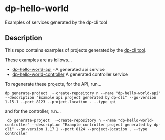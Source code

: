 # dp-hello-world
Examples of services generated by the dp-cli tool

## Description

This repo contains examples of projects generated by the [dp-cli tool](https://github.com/ONSdigital/dp-cli).

These examples are as follows…

- [dp-hello-world-api](https://github.com/ONSdigital/dp-hello-world/tree/master/dp-hello-world-api) - A generated api service
- [dp-hello-world-controller](https://github.com/ONSdigital/dp-hello-world/tree/master/dp-hello-world-controller) A generated controller service

To regenerate these projects, for the API, run…

```
dp generate-project  --create-repository n --name "dp-hello-world-api" --description "Example api project generated by dp-cli" --go-version 1.15.1 --port 8123 --project-location . --type api
```

and for the controller, run…

```
 dp generate-project  --create-repository n --name "dp-hello-world-controller" --description "Example controller project generated by dp-cli" --go-version 1.17.1 --port 8124 --project-location . --type controller
```

